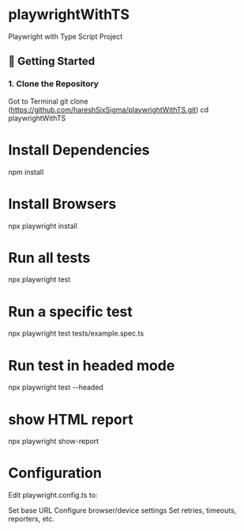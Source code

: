 # playwrightWithTS
Playwright with Type Script Project

## 🚀 Getting Started

### 1. Clone the Repository

Got to Terminal
git clone (https://github.com/hareshSixSigma/playwrightWithTS.git)
cd playwrightWithTS

# Install Dependencies
npm install

# Install Browsers
npx playwright install

# Run all tests
npx playwright test

# Run a specific test
npx playwright test tests/example.spec.ts

# Run test in headed mode
npx playwright test --headed

# show HTML report
npx playwright show-report

# Configuration
Edit playwright.config.ts to:

Set base URL
Configure browser/device settings
Set retries, timeouts, reporters, etc.

